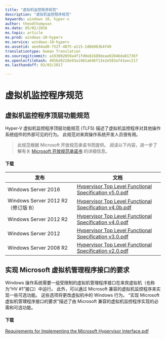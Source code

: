 ```yaml
---
title: "虚拟机监控程序规范"
description: "虚拟机监控程序规范"
keywords: windows 10, hyper-v
author: theodthompson
ms.date: 05/02/2016
ms.topic: article
ms.prod: windows-10-hyperv
ms.service: windows-10-hyperv
ms.assetid: aee64ad0-752f-4075-a115-2d6b983b4f49
translationtype: Human Translation
ms.sourcegitcommit: a193002059a4f1fd0e81689deae02846da01736f
ms.openlocfilehash: 495bd9228e93a1981a646f13e2e583a741eec217
ms.lasthandoff: 03/03/2017

---
```


# 虚拟机监控程序规范

## 虚拟机监控程序顶层功能规范

Hyper-V 虚拟机监控程序顶层功能规范 (TLFS) 描述了虚拟机监控程序对其他操作系统组件的外部可见的行为。 此规范对来宾操作系统开发人员很有用。
  
> 此规范根据 Microsoft 开放规范承诺书而提供。  阅读以下内容，进一步了解有关 [Microsoft 开放规范承诺书](https://msdn.microsoft.com/en-us/openspecifications) 的详细信息。  

#### 下载
发布 | 文档
--- | ---
Windows Server 2016 | [Hypervisor Top Level Functional Specification v5.0.pdf](https://github.com/Microsoft/Virtualization-Documentation/raw/master/tlfs/Hypervisor%20Top%20Level%20Functional%20Specification%20v5.0.pdf)
Windows Server 2012 R2（修订版 B） | [Hypervisor Top Level Functional Specification v4.0b.pdf](https://github.com/Microsoft/Virtualization-Documentation/raw/master/tlfs/Hypervisor%20Top%20Level%20Functional%20Specification%20v4.0b.pdf)
Windows Server 2012 R2 | [Hypervisor Top Level Functional Specification v4.0.pdf](https://github.com/Microsoft/Virtualization-Documentation/raw/master/tlfs/Hypervisor%20Top%20Level%20Functional%20Specification%20v4.0.pdf)
Windows Server 2012 | [Hypervisor Top Level Functional Specification v3.0.pdf](https://github.com/Microsoft/Virtualization-Documentation/raw/master/tlfs/Hypervisor%20Top%20Level%20Functional%20Specification%20v3.0.pdf)
Windows Server 2008 R2 | [Hypervisor Top Level Functional Specification v2.0.pdf](https://github.com/Microsoft/Virtualization-Documentation/raw/master/tlfs/Hypervisor%20Top%20Level%20Functional%20Specification%20v2.0.pdf)

## 实现 Microsoft 虚拟机管理程序接口的要求

Windows 操作系统需要一组受限制的虚拟机管理程序接口在来宾虚拟机（也称为“HV #1”接口）中运行。 此外，可以通过 Microsoft 兼容的虚拟机监控程序来实现一些可选功能。 这些选项将更改虚拟机中的 Windows 行为。 “实现 Microsoft 虚拟机管理程序接口的要求”描述了由 Microsoft 兼容的虚拟机监控程序实现的必需和可选功能。

#### 下载

[Requirements for Implementing the Microsoft Hypervisor Interface.pdf](https://github.com/Microsoft/Virtualization-Documentation/raw/master/tlfs/Requirements%20for%20Implementing%20the%20Microsoft%20Hypervisor%20Interface.pdf)
